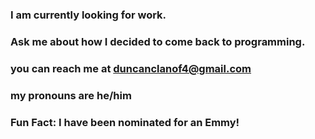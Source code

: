 ### I am currently looking for work.
### Ask me about how I decided to come back to programming.
### you can reach me at duncanclanof4@gmail.com
### my pronouns are he/him
### Fun Fact:  I have been nominated for an Emmy!


<!--
**KDuncanof4/KDuncanof4** is a ✨ _special_ ✨ repository because its `README.md` (this file) appears on your GitHub profile.

Here are some ideas to get you started:

- 🔭 I’m currently working on ...
- 🌱 I’m currently learning ...
- 👯 I’m looking to collaborate on ...
- 🤔 I’m looking for help with ...
- 💬 Ask me about ...
- 📫 How to reach me: ...
- 😄 Pronouns: ...
- ⚡ Fun fact: ...
-->
